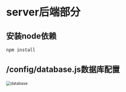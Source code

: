 # server后端部分

## 安装node依赖
```
npm install
```

## /config/database.js数据库配置

<img src="C:\Users\10262\Desktop\新建文件夹\server\database.png" alt="database" style="zoom:75%;" />